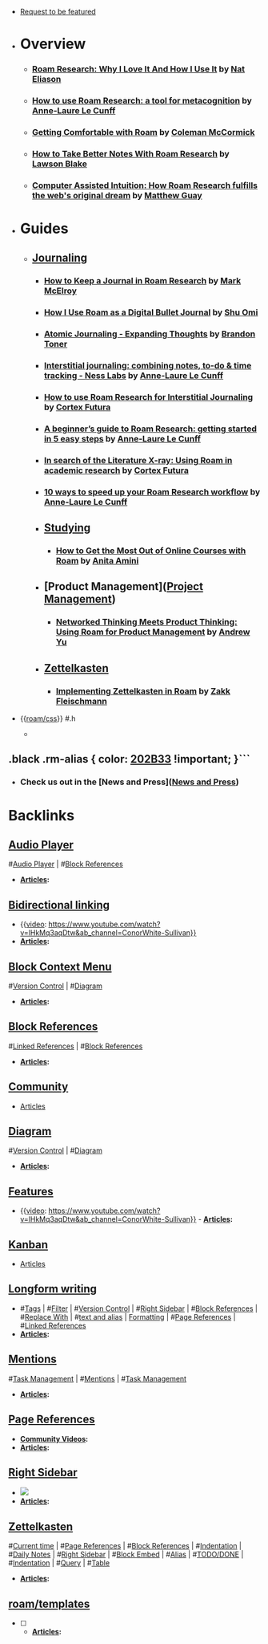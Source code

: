 - [Request to be featured](https://roamresearch.typeform.com/to/g5W8uCqz)
- # Overview
    - ### [Roam Research: Why I Love It And How I Use It](https://www.nateliason.com/blog/roam) by [Nat Eliason](<Nat Eliason.md>)
    - ### [How to use Roam Research: a tool for metacognition](https://nesslabs.com/roam-research) by [Anne-Laure Le Cunff](<Anne-Laure Le Cunff.md>)
    - ### [Getting Comfortable with Roam](https://www.colemanm.org/post/getting-comfortable-with-roam/) by [Coleman McCormick](<Coleman McCormick.md>)
    - ### [How to Take Better Notes With Roam Research](https://lawsonblake.com/roam-research-review/) by [Lawson Blake](<Lawson Blake.md>)
    - ### [Computer Assisted Intuition: How Roam Research fulfills the web's original dream](https://capiche.com/e/roam-research-worldwideweb-xanadu) by [Matthew Guay](<Matthew Guay.md>)
- # Guides
    - ## [Journaling]([Journaling](<Journaling.md>))
        - ### [How to Keep a Journal in Roam Research](https://markmcelroy.com/how-to-keep-a-journal-in-roam-research/) by [Mark McElroy](<Mark McElroy.md>)
        - ### [How I Use Roam as a Digital Bullet Journal](https://medium.com/my-learning-journal/how-i-use-roam-as-a-digital-bullet-journal-df6e51e56f0f) by [Shu Omi](<Shu Omi.md>)
        - ### [Atomic Journaling - Expanding Thoughts](https://brandontoner.substack.com/p/atomic-journaling) by [Brandon Toner](<Brandon Toner.md>)
        - ### [Interstitial journaling: combining notes, to-do & time tracking - Ness Labs](https://nesslabs.com/interstitial-journaling) by [Anne-Laure Le Cunff](<Anne-Laure Le Cunff.md>)
        - ### [How to use Roam Research for Interstitial Journaling](https://www.cortexfutura.com/interstitial-journaling-roam-research/) by [Cortex Futura](<Cortex Futura.md>)
        - ### [A beginner’s guide to Roam Research: getting started in 5 easy steps](https://nesslabs.com/roam-research-beginner-guide) by [Anne-Laure Le Cunff](<Anne-Laure Le Cunff.md>)
        - ### [In search of the Literature X-ray: Using Roam in academic research](https://www.roambrain.com/in-search-of-the-literature-x-ray/) by [Cortex Futura](<Cortex Futura.md>)
        - ### [10 ways to speed up your Roam Research workflow](https://nesslabs.com/roam-research-workflow-tips) by [Anne-Laure Le Cunff](<Anne-Laure Le Cunff.md>)
        - ## [Studying]([Studying](<Studying.md>))
            - ### [How to Get the Most Out of Online Courses with Roam](https://infodistillery.com/roam/) by [Anita Amini](<Anita Amini.md>)
        - ## [Product Management]([Project Management](<Project Management.md>))
            - ### [Networked Thinking Meets Product Thinking: Using Roam for Product Management](https://www.roambrain.com/networked-thinking-meets-product-thinking/) by [Andrew Yu](<Andrew Yu.md>)
        - ## [Zettelkasten](<Zettelkasten.md>)
            - ### [Implementing Zettelkasten in Roam](https://www.roambrain.com/implementing-zettelkasten-in-roam/) by [Zakk Fleischmann](<Zakk Fleischmann.md>)
- {{[roam/css](<roam/css.md>)}} #.h
    - ```css
.black .rm-alias {
  color: [202B33](<202B33.md>) !important;
}```
- 
- ### **Check us out in the** [News and Press]([News and Press](<News and Press.md>))

# Backlinks
## [Audio Player](<Audio Player.md>)
#[Audio Player](<Audio Player.md>) | #[Block References](<Block References.md>)
- **[Articles](<Articles.md>):**

## [Bidirectional linking](<Bidirectional linking.md>)
- {{[video](<video.md>): https://www.youtube.com/watch?v=lHkMq3aqDtw&ab_channel=ConorWhite-Sullivan}}
- **[Articles](<Articles.md>):**

## [Block Context Menu](<Block Context Menu.md>)
#[Version Control](<Version Control.md>) | #[Diagram](<Diagram.md>)
- **[Articles](<Articles.md>):**

## [Block References](<Block References.md>)
#[Linked References](<Linked References.md>) | #[Block References](<Block References.md>)
- **[Articles](<Articles.md>):**

## [Community](<Community.md>)
- [Articles](<Articles.md>)

## [Diagram](<Diagram.md>)
#[Version Control](<Version Control.md>) | #[Diagram](<Diagram.md>)
- **[Articles](<Articles.md>):**

## [Features](<Features.md>)
- {{[video](<video.md>): https://www.youtube.com/watch?v=lHkMq3aqDtw&ab_channel=ConorWhite-Sullivan}}
        - **[Articles](<Articles.md>):**

## [Kanban](<Kanban.md>)
- [Articles](<Articles.md>)

## [Longform writing](<Longform writing.md>)
- #[Tags](<Tags.md>) | #[Filter](<Filter.md>) | #[Version Control](<Version Control.md>) | #[Right Sidebar](<Right Sidebar.md>) | #[Block References](<Block References.md>) | #[Replace With](<Replace With.md>) | #[text and alias](<text and alias.md>) | [Formatting](<Formatting.md>) |  #[Page References](<Page References.md>) | #[Linked References](<Linked References.md>)
- **[Articles](<Articles.md>):**

## [Mentions](<Mentions.md>)
#[Task Management](<Task Management.md>) | #[Mentions](<Mentions.md>) | #[Task Management](<Task Management.md>)
- **[Articles](<Articles.md>):**

## [Page References](<Page References.md>)
- **[Community Videos](<Community Videos.md>):**
- **[Articles](<Articles.md>):**

## [Right Sidebar](<Right Sidebar.md>)
- ![](https://firebasestorage.googleapis.com/v0/b/firescript-577a2.appspot.com/o/imgs%2Fapp%2Fhelp-documentation%2FzO8buehcAl.gif?alt=media&token=0de4cdf5-26a2-440c-a0af-57ede8199623)
- **[Articles](<Articles.md>):**

## [Zettelkasten](<Zettelkasten.md>)
#[Current time](<Current time.md>) | #[Page References](<Page References.md>) | #[Block References](<Block References.md>) | #[Indentation](<Indentation.md>) | #[Daily Notes](<Daily Notes.md>) | #[Right Sidebar](<Right Sidebar.md>) | #[Block Embed](<Block Embed.md>) | #[Alias](<Alias.md>) | #[TODO/DONE](<TODO/DONE.md>) | #[Indentation](<Indentation.md>) | #[Query](<Query.md>) | #[Table](<Table.md>)
- **[Articles](<Articles.md>):**

## [roam/templates](<roam/templates.md>)
- [ ] 
    - **[Articles](<Articles.md>):**

